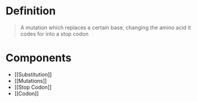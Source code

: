 # Definition
> A mutation which replaces a certain base, changing the amino acid it codes for into a stop codon
# Components
- [[Substitution]]
- [[Mutations]]
- [[Stop Codon]]
- [[Codon]]